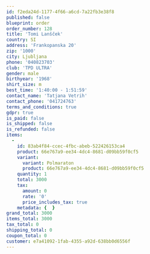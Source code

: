 ```yaml
---
id: f2eda24d-1177-4f66-a6cd-7a22fb3e38f8
published: false
blueprint: order
order_number: 128
title: 'Tomi Lanšček'
country: SI
address: 'Frankopanska 20'
zip: '1000'
city: Ljubljana
phone: '040823703'
club: 'TPD ULTRA'
gender: male
birthyear: '1968'
shirt_size: m
best_time: '1:40:00 - 1:51:59'
contact_name: 'Tatjana Vetrih'
contact_phone: '041724763'
terms_and_conditions: true
gdpr: true
is_paid: false
is_shipped: false
is_refunded: false
items:
  -
    id: 83ab4f84-ccec-4fbc-abeb-522426153ca4
    product: 66e767a9-ee34-4dc4-8681-d09bb59f0cf5
    variant:
      variant: Polmaraton
      product: 66e767a9-ee34-4dc4-8681-d09bb59f0cf5
    quantity: 1
    total: 3000
    tax:
      amount: 0
      rate: '0'
      price_includes_tax: true
    metadata: {  }
grand_total: 3000
items_total: 3000
tax_total: 0
shipping_total: 0
coupon_total: 0
customer: e7a41092-1fab-4355-a92d-638bb0d6556f
---
```

